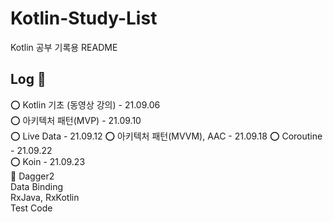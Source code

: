 # Kotlin-Study-List
Kotlin 공부 기록용 README        

## Log 📝          
⭕️ Kotlin 기초 (동영상 강의) - 21.09.06       
⭕️ 아키텍처 패턴(MVP) - 21.09.10       
⭕️ Live Data - 21.09.12
⭕️ 아키텍처 패턴(MVVM), AAC - 21.09.18
⭕️ Coroutine - 21.09.22       
⭕️ Koin - 21.09.23        
📖 Dagger2         
Data Binding          
RxJava, RxKotlin      
Test Code         






